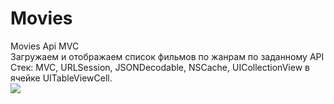 # Movies
Movies Api MVC    
Загружаем и отображаем список фильмов по жанрам по заданному API   
Стек: MVC, URLSession, JSONDecodable, NSCache, UICollectionView в ячейке UITableViewCell.  
![](https://i.ibb.co/pJZ3yDj/67fvp9.gif)
